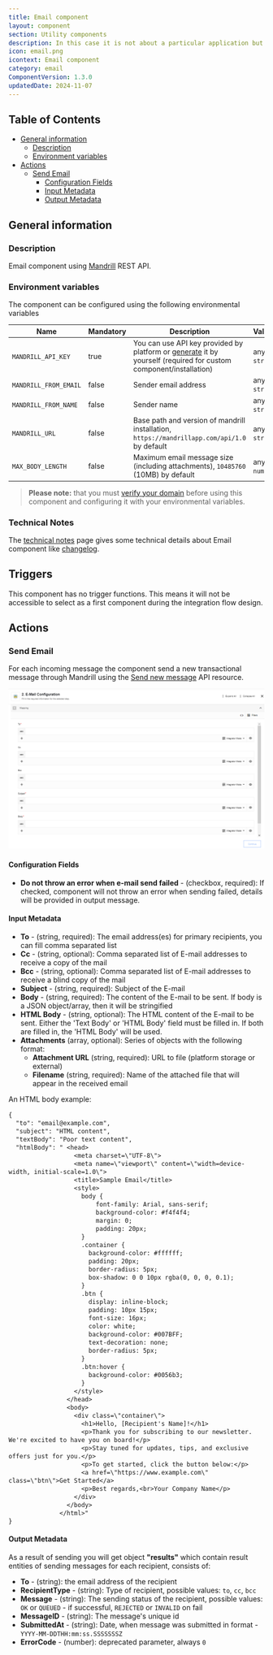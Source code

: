 ```yaml
---
title: Email component
layout: component
section: Utility components
description: In this case it is not about a particular application but the email function in general.
icon: email.png
icontext: Email component
category: email
ComponentVersion: 1.3.0
updatedDate: 2024-11-07
---
```


## Table of Contents
- [General information](#general-information)
    - [Description](#description)
    - [Environment variables](#environment-variables)
- [Actions](#actions)
  - [Send Email](#send-email)
    - [Configuration Fields](#configuration-fields)
    - [Input Metadata](#input-metadata)
    - [Output Metadata](#output-metadata)

## General information

### Description

Email component using [Mandrill](http://mandrillapp.com/) REST API.

### Environment variables

The component can be configured using the following environmental variables

| Name                  | Mandatory | Description                                                                                                                                                                                                 | Values       |
|-----------------------|-----------|-------------------------------------------------------------------------------------------------------------------------------------------------------------------------------------------------------------|--------------|
| `MANDRILL_API_KEY`    | true      | You can use API key provided by platform or [generate](https://mailchimp.com/developer/transactional/guides/quick-start/#generate-your-api-key) it by yourself (required for custom component/installation) | any `string` |
| `MANDRILL_FROM_EMAIL` | false     | Sender email address | any `string` |
| `MANDRILL_FROM_NAME`  | false     | Sender name | any `string` |
| `MANDRILL_URL`        | false     | Base path and version of mandrill installation, `https://mandrillapp.com/api/1.0` by default | any `string` |
| `MAX_BODY_LENGTH`     | false     | Maximum email message size (including attachments), `10485760` (10MB) by default | any `number` |

>**Please note:** that you must [verify your domain](https://mailchimp.com/developer/transactional/docs/authentication-delivery/#authentication) before using this component and configuring it with your environmental variables.

### Technical Notes

The [technical notes](technical-notes) page gives some technical details about Email component like [changelog](/components/email/technical-notes#changelog).

## Triggers

This component has no trigger functions. This means it will not be accessible to
select as a first component during the integration flow design.

## Actions

### Send Email

For each incoming message the component send a new transactional message through Mandrill using the [Send new message](https://mailchimp.com/developer/transactional/api/messages/send-new-message/) API resource.

![Send](img/email-action.png)

#### Configuration Fields

* **Do not throw an error when e-mail send failed** - (checkbox, required): If checked, component will not throw an error when sending failed, details will be provided in output message.

#### Input Metadata

* **To** - (string, required): The email address(es) for primary recipients, you can fill comma separated list
* **Cc** - (string, optional): Comma separated list of E-mail addresses to receive a copy of the mail
* **Bcc** - (string, optional): Comma separated list of E-mail addresses to receive a blind copy of the mail
* **Subject** - (string, required): Subject of the E-mail
* **Body** - (string, required): The content of the E-mail to be sent. If body is a JSON object/array, then it will be stringified
* **HTML Body** - (string, optional): The HTML content of the E-mail to be sent. Either the 'Text Body' or 'HTML Body' field must be filled in. If both are filled in, the 'HTML Body' will be used.
* **Attachments** (array, optional): Series of objects with the following format:
    * **Attachment URL** (string, required): URL to file (platform storage or external)
    * **Filename** (string, required): Name of the attached file that will appear in the received email

An HTML body example:
```
{
  "to": "email@example.com",
  "subject": "HTML content",
  "textBody": "Poor text content",
  "htmlBody": " <head>
                  <meta charset=\"UTF-8\">
                  <meta name=\"viewport\" content=\"width=device-width, initial-scale=1.0\">
                  <title>Sample Email</title>
                  <style>
                    body {
                        font-family: Arial, sans-serif;
                        background-color: #f4f4f4;
                        margin: 0;
                        padding: 20px;
                    }
                    .container {
                      background-color: #ffffff;
                      padding: 20px;
                      border-radius: 5px;
                      box-shadow: 0 0 10px rgba(0, 0, 0, 0.1);
                    }
                    .btn {
                      display: inline-block;
                      padding: 10px 15px;
                      font-size: 16px;
                      color: white;
                      background-color: #007BFF;
                      text-decoration: none;
                      border-radius: 5px;
                    }
                    .btn:hover {
                      background-color: #0056b3;
                    }
                  </style>
                </head>
                <body>
                  <div class=\"container\">
                    <h1>Hello, [Recipient's Name]!</h1>
                    <p>Thank you for subscribing to our newsletter. We're excited to have you on board!</p>
                    <p>Stay tuned for updates, tips, and exclusive offers just for you.</p>
                    <p>To get started, click the button below:</p>
                    <a href=\"https://www.example.com\" class=\"btn\">Get Started</a>
                    <p>Best regards,<br>Your Company Name</p>
                  </div>
                </body>
              </html>"
}
```

#### Output Metadata

As a result of sending you will get object **"results"** which contain result entities of sending messages for each recipient, consists of:

* **To** - (string): the email address of the recipient
* **RecipientType** - (string): Type of recipient, possible values: `to`, `cc`, `bcc`
* **Message** - (string): The sending status of the recipient, possible values: `OK` or `QUEUED` - if successful, `REJECTED` or `INVALID` on fail
* **MessageID** - (string): The message's unique id
* **SubmittedAt** - (string): Date, when message was submitted in format - `YYYY-MM-DDTHH:mm:ss.SSSSSSSZ`
* **ErrorCode** - (number): deprecated parameter, always `0`
